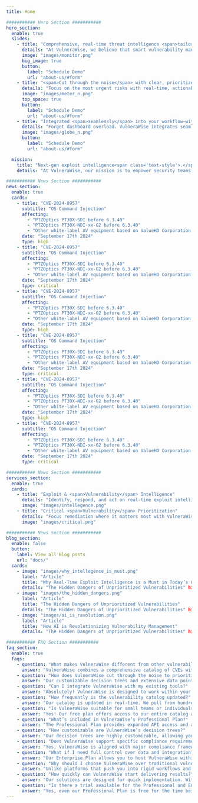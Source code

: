 ```yaml
---
title: Home

########### Hero Section ###########
hero_section:
  enable: true
  slides:
    - title: "Comprehensive, real-time threat intelligence <span>tailored to your environment.</span>"
      details: "At VulneraWise, we believe that smart vulnerability management is the key to a secure future."
      image: "images/monitor.png"
      big_image: true
      button:
        label: "Schedule Demo"
        url: "about-us/#form"
    - title: "<span>Cut through the noise</span> with clear, prioritized vulnerability insights."
      details: "Focus on the most urgent risks with real-time, actionable insights tailored to your needs."
      image: "images/meter_n.png"
      top_space: true
      button:
        label: "Schedule Demo"
        url: "about-us/#form"
    - title: "Integrated <span>seamlessly</span> into your workflow—without any <span>lock-in</span>" 
      details: "Forget dashboard overload. VulneraWise integrates seamlessly with tools you already use—Slack, PowerBI, Grafana, and more—delivering valuable insights directly into your workflow. No lock-in, just pure value, tailored to your security needs"
      image: "images/globe_n.png"
      button:
        label: "Schedule Demo"
        url: "about-us/#form"

  mission:
    title: "Next-gen exploit intelligence<span class='text-style'>.</span>"
    details: "At VulneraWise, our mission is to empower security teams with actionable, real-time vulnerability intelligence that’s tailored, transparent, and seamlessly integrates into your workflows. We aim to redefine vulnerability management by delivering solutions that cut through the noise, are flexible, fully-customizable, and designed to protect your systems efficiently, with confidence and clarity."

########### News Section ###########
news_section:
  enable: true
  cards:
    - title: "CVE-2024-8957"
      subtitle: "OS Command Injection"
      affecting:
        - "PTZOptics PT30X-SDI before 6.3.40"
        - "PTZOptics PT30X-NDI-xx-G2 before 6.3.40"
        - "Other white-label AV equipment based on ValueHD Corporation PTZ Camera Firmware"
      date: "September 17th 2024"
      type: high
    - title: "CVE-2024-8957"
      subtitle: "OS Command Injection"
      affecting:
        - "PTZOptics PT30X-SDI before 6.3.40"
        - "PTZOptics PT30X-NDI-xx-G2 before 6.3.40"
        - "Other white-label AV equipment based on ValueHD Corporation PTZ Camera Firmware"
      date: "September 17th 2024"
      type: critical
    - title: "CVE-2024-8957"
      subtitle: "OS Command Injection"
      affecting:
        - "PTZOptics PT30X-SDI before 6.3.40"
        - "PTZOptics PT30X-NDI-xx-G2 before 6.3.40"
        - "Other white-label AV equipment based on ValueHD Corporation PTZ Camera Firmware"
      date: "September 17th 2024"
      type: high
    - title: "CVE-2024-8957"
      subtitle: "OS Command Injection"
      affecting:
        - "PTZOptics PT30X-SDI before 6.3.40"
        - "PTZOptics PT30X-NDI-xx-G2 before 6.3.40"
        - "Other white-label AV equipment based on ValueHD Corporation PTZ Camera Firmware"
      date: "September 17th 2024"
      type: critical
    - title: "CVE-2024-8957"
      subtitle: "OS Command Injection"
      affecting:
        - "PTZOptics PT30X-SDI before 6.3.40"
        - "PTZOptics PT30X-NDI-xx-G2 before 6.3.40"
        - "Other white-label AV equipment based on ValueHD Corporation PTZ Camera Firmware"
      date: "September 17th 2024"
      type: high
    - title: "CVE-2024-8957"
      subtitle: "OS Command Injection"
      affecting:
        - "PTZOptics PT30X-SDI before 6.3.40"
        - "PTZOptics PT30X-NDI-xx-G2 before 6.3.40"
        - "Other white-label AV equipment based on ValueHD Corporation PTZ Camera Firmware"
      date: "September 17th 2024"
      type: critical

########### News Section ###########
services_section:
  enable: true
  cards:
    - title: "Exploit & <span>Vulnerability</span> Intelligence"
      details: "Identify, respond, and act on real-time exploit intelligence. VulneraWise continuously monitors and updates you on vulnerabilities actively targeted by malicious actors, providing critical insights to keep your organization ahead of potential breaches."
      image: "images/intellegence.png"
    - title: "Critical <span>Vulnerability</span> Prioritization"
      details: "Focus remediation where it matters most with VulneraWise. By leveraging advanced exploit and vulnerability data mapped to your business context, VulneraWise helps prioritize high-risk vulnerabilities for timely protection. It integrates seamlessly with your SecOps tools to streamline detection, response, and vulnerability management."
      image: "images/critical.png"

########### News Section ###########
blog_section:
  enable: false
  button:  
    label: View all Blog posts
    url: "docs/"
  cards:
    - image: "images/why_intellegence_is_must.png"
      label: "Article"
      title: "Why Real-Time Exploit Intelligence is a Must in Today’s Cybersecurity Landscape"
      details: "The Hidden Dangers of Unprioritized Vulnerabilities" highlights the critical risks businesses face when they fail to properly prioritize security vulnerabilities."
    - image: "images/the_hidden_dangers.png"
      label: "Article"
      title: "The Hidden Dangers of Unprioritized Vulnerabilities"
      details: "The Hidden Dangers of Unprioritized Vulnerabilities" highlights the critical risks businesses face when they fail to properly prioritize security vulnerabilities. "
    - image: "images/ai_is_ravolution.png"
      label: "Article"
      title: "How AI is Revolutionizing Vulnerability Management"
      details: "The Hidden Dangers of Unprioritized Vulnerabilities" highlights the critical risks businesses face when they fail to properly prioritize security vulnerabilities."

########### FAQ Section ###########
faq_section:
  enable: true
  faqs:
    - question: "What makes VulneraWise different from other vulnerability management tools?"
      answer: "VulneraWise combines a comprehensive catalog of CVEs with data from lesser-known sources, continually updated through dedicated scanners. This ensures our users have the most relevant, real-time exploit intelligence at their fingertips."
    - question: "How does VulneraWise cut through the noise to prioritize vulnerabilities?"
      answer: "Our customizable decision trees and extensive data points mean you can tailor vulnerability alerts to what truly matters, unlike black-box solutions that often lead to noise or missed risks. Furthermore, we provide full transparency in our prioritization."
    - question: "Can I integrate VulneraWise with my existing tools?"
      answer: "Absolutely! VulneraWise is designed to work within your existing workflow. From Slack and Teams to PowerBI, Grafana, and more, our solution delivers prioritized data directly into your preferred tools without adding extra dashboards or vendor/platform lock-in."
    - question: "How frequently is the vulnerability catalog updated?"
      answer: "Our catalog is updated in real-time. We pull from hundreds of sources, including advisories, forums, and unique feeds to enrich the data, and ensure that you’re always protected against the latest, relevant threats."
    - question: "Is VulneraWise suitable for small teams or individuals?"
      answer: "Yes! Our free plan offers access to our entire catalog and use of the prioritization engine, however with a limited number of api calls. This makes it perfect for individuals and small teams looking to explore comprehensive vulnerability insights without upfront costs."
    - question: "What’s included in VulneraWise’s Professional Plan?"
      answer: "The Professional Plan provides expanded API access and advanced decision tree features for tailored prioritization, making it ideal for teams seeking deeper integration and more control over vulnerability management. And yes, this plan is free to use now as well!"
    - question: "How customizable are VulneraWise’s decision trees?"
      answer: "Our decision trees are highly customizable, allowing you to set filters and prioritization criteria specific to your organization’s risk profile, industry and compliance standards, or unique security needs."
    - question: "Does VulneraWise support specific compliance requirements?"
      answer: "Yes, VulneraWise is aligned with major compliance frameworks like PCI DSS 4.0, HIPAA, NESA. Our solution is adaptable to help you meet industry-specific standards by prioritizing vulnerabilities that directly impact compliance. "
    - question: "What if I need full control over data and integration?"
      answer: "Our Enterprise Plan allows you to host VulneraWise within your own IT environment, providing unlimited API calls and fully customizable decision trees for ultimate control and flexibility."
    - question: "Why should I choose VulneraWise over traditional vulnerability platforms?"
      answer: "Unlike platforms that push you into rigid workflows and a number of additional dashboards, VulneraWise integrates directly into your existing environment, adding value without platform lock-in. Due to our client specific algorithms that you can customize according to your needs, we focus on precise, noise-free intelligence that meets your unique security needs while integrating seamlessly into your day to day operations."
    - question: "How quickly can VulneraWise start delivering results?"
      answer: "Our solutions are designed for quick implementation. With immediate access to our comprehensive vulnerability catalog and easy integration into your existing tools processes, you’ll see the benefits from day one."
    - question: "Is there a trial available for the Professional and Enterprise Plans?"
      answer: "Yes, even our Professional Plan is free for the time being, so you can experience the full feature set, including advanced decision trees and expanded API calls, at no cost. Contact us if you want to make the switch to an Enterprise plan."
---
```

